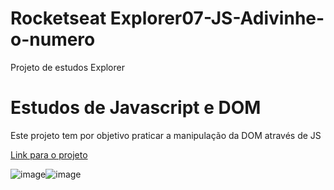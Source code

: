 # Rocketseat Explorer07-JS-Adivinhe-o-numero
Projeto de estudos Explorer 
# Estudos de Javascript e DOM 
Este projeto tem por objetivo praticar a manipulação da DOM através de JS

[Link para o projeto ](https://valdeirbarbosa.github.io/Explore-JS-Adivinhe-o-numero/)

![image](https://user-images.githubusercontent.com/6127742/207484756-58fb97bd-4a4d-428d-a92f-840604ea3669.png)![image](https://user-images.githubusercontent.com/6127742/207484794-897317be-bd6b-40f6-b514-4e351c557470.png)

